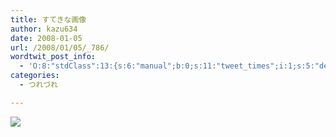 ```yaml
---
title: すてきな画像
author: kazu634
date: 2008-01-05
url: /2008/01/05/_786/
wordtwit_post_info:
  - 'O:8:"stdClass":13:{s:6:"manual";b:0;s:11:"tweet_times";i:1;s:5:"delay";i:0;s:7:"enabled";i:1;s:10:"separation";s:2:"60";s:7:"version";s:3:"3.7";s:14:"tweet_template";b:0;s:6:"status";i:2;s:6:"result";a:0:{}s:13:"tweet_counter";i:2;s:13:"tweet_log_ids";a:1:{i:0;i:3579;}s:9:"hash_tags";a:0:{}s:8:"accounts";a:1:{i:0;s:7:"kazu634";}}'
categories:
  - つれづれ

---
```

<div class="section">
<p>
<center>
</center>
</p>
  
<p>
<a href="http://flickr.com/photos/kros/88146809/" onclick="__gaTracker('send', 'event', 'outbound-article', 'http://flickr.com/photos/kros/88146809/', '');" title="One of the Greatest is just Crossing"><img src="http://farm1.static.flickr.com/39/88146809_06ecaa618c_m.jpg" /></a>
</p></p>
</div>